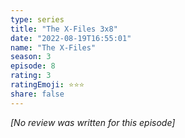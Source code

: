 ```yaml
---
type: series
title: "The X-Files 3x8"
date: "2022-08-19T16:55:01"
name: "The X-Files"
season: 3
episode: 8
rating: 3
ratingEmoji: ⭐️⭐️⭐️
share: false
---
```


_[No review was written for this episode]_
